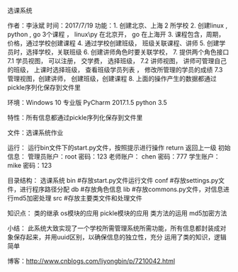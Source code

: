 ﻿         
选课系统

作者：李泳斌
时间：2017/7/19
功能：1. 创建北京、上海 2 所学校
      2. 创建linux , python , go 3个课程 ， linux\py 在北京开， go 在上海开
      3. 课程包含，周期，价格，通过学校创建课程 
      4. 通过学校创建班级， 班级关联课程、讲师
      5. 创建学员时，选择学校，关联班级
      6. 创建讲师角色时要关联学校， 
      7. 提供两个角色接口
        7.1 学员视图， 可以注册， 交学费， 选择班级，
        7.2 讲师视图， 讲师可管理自己的班级， 上课时选择班级， 查看班级学员列表             ， 修改所管理的学员的成绩 
        7.3 管理视图，创建讲师， 创建班级，创建课程 
      8. 上面的操作产生的数据都通过pickle序列化保存到文件里 

环境：Windows 10 专业版
      PyCharm 2017.1.5
      python 3.5

特性：所有信息都通过pickle序列化保存到文件里

文件：选课系统作业

运行：
    运行bin文件下的start.py文件，按照提示进行操作
    return 返回上一级
初始信息：
    管理员账户：root          密码：123
    老师账户：  chen          密码：777
    学生账户：  mike          密码：123
    
目录结构：
    选课系统
	    bin       #存放start.py文件运行文件
	    conf  	  #存放settings.py文件，进行程序路径分配
	    db 		  #存放角色信息
	    lib 	  #存放commons.py文件，对信息进行md5加密处理
	    src		  #存放主要类文件和处理文件
	    
知识点：
    类的继承
    os模块的应用
    pickle模块的应用
    类方法的运用
    md5加密方法
    

小结：
      此系统大致实现了一个学校所需管理系统所需功能，所有信息都封装成对象保存起来，并用uuid区别，以确保信息的独立性，充分
  运用了类的知识，逻辑简单
      
博客：http://www.cnblogs.com/liyongbin/p/7210042.html



